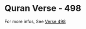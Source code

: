 # Quran Verse - 498 

For more infos, See [Verse 498](https://www.quranbookk.com/quran/search?q=498)